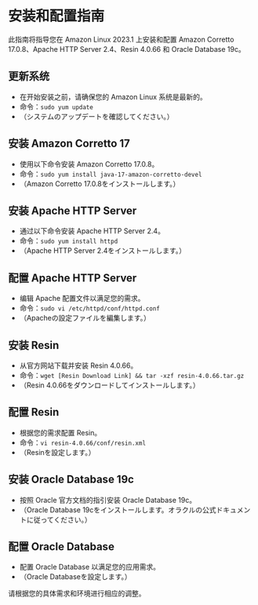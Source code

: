 # 安装和配置指南

此指南将指导您在 Amazon Linux 2023.1 上安装和配置 Amazon Corretto 17.0.8、Apache HTTP Server 2.4、Resin 4.0.66 和 Oracle Database 19c。

## 更新系统
- 在开始安装之前，请确保您的 Amazon Linux 系统是最新的。
- 命令：`sudo yum update`
- （システムのアップデートを確認してください。）

## 安装 Amazon Corretto 17
- 使用以下命令安装 Amazon Corretto 17.0.8。
- 命令：`sudo yum install java-17-amazon-corretto-devel`
- （Amazon Corretto 17.0.8をインストールします。）

## 安装 Apache HTTP Server
- 通过以下命令安装 Apache HTTP Server 2.4。
- 命令：`sudo yum install httpd`
- （Apache HTTP Server 2.4をインストールします。）

## 配置 Apache HTTP Server
- 编辑 Apache 配置文件以满足您的需求。
- 命令：`sudo vi /etc/httpd/conf/httpd.conf`
- （Apacheの設定ファイルを編集します。）

## 安装 Resin
- 从官方网站下载并安装 Resin 4.0.66。
- 命令：`wget [Resin Download Link] && tar -xzf resin-4.0.66.tar.gz`
- （Resin 4.0.66をダウンロードしてインストールします。）

## 配置 Resin
- 根据您的需求配置 Resin。
- 命令：`vi resin-4.0.66/conf/resin.xml`
- （Resinを設定します。）

## 安装 Oracle Database 19c
- 按照 Oracle 官方文档的指引安装 Oracle Database 19c。
- （Oracle Database 19cをインストールします。オラクルの公式ドキュメントに従ってください。）

## 配置 Oracle Database
- 配置 Oracle Database 以满足您的应用需求。
- （Oracle Databaseを設定します。）

请根据您的具体需求和环境进行相应的调整。

